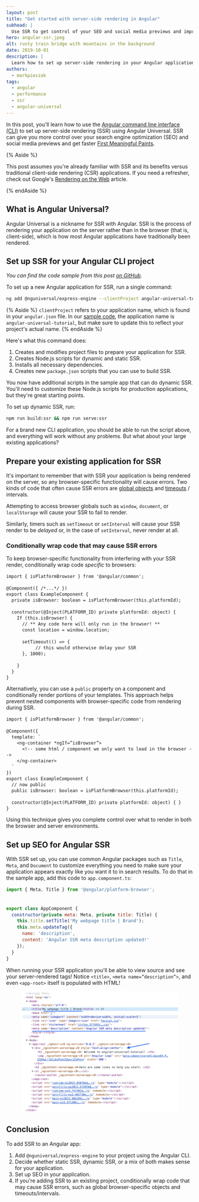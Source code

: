 ```yaml
---
layout: post
title: "Get started with server-side rendering in Angular"
subhead: |
  Use SSR to get control of your SEO and social media previews and improve perceived performance in your Angular applications.
hero: angular-ssr.jpeg
alt: rusty train bridge with mountains in the background
date: 2019-10-01
description: |
  Learn how to set up server-side rendering in your Angular applications.
authors:
  - markpieszak
tags:
  - angular
  - performance
  - ssr
  - angular-universal
---
```


In this post, you'll learn how to use the [Angular command line interface (CLI)](https://cli.angular.io/) to set up server-side rendering (SSR) using Angular Universal. SSR can give you more control over your search engine optimization (SEO) and social media previews and get faster [First Meaningful Paints](/first-meaningful-paint).

{% Aside %}

This post assumes you're already familiar with SSR and its benefits versus traditional client-side rendering (CSR) applications. If you need a refresher, check out Google's [Rendering on the Web](https://developers.google.com/web/updates/2019/02/rendering-on-the-web) article.

{% endAside %}

## What is Angular Universal?

Angular Universal is a nickname for SSR with Angular. SSR is the process of rendering your application on the server rather than in the browser (that is, client-side), which is how most Angular applications have traditionally been rendered.

## Set up SSR for your Angular CLI project

_You can find the code sample from this post [on GitHub](https://github.com/trilonio/angular-universal-tutorial)._

To set up a new Angular application for SSR, run a single command:

```bash
ng add @nguniversal/express-engine --clientProject angular-universal-tutorial
```

{% Aside %}
`clientProject` refers to your application name, which is found in your `angular.json` file. In our [sample code](https://github.com/trilonio/angular-universal-tutorial), the application name is `angular-universal-tutorial`, but make sure to update this to reflect your project's actual name.
{% endAside %}

Here's what this command does:

1. Creates and modifies project files to prepare your application for SSR.
2. Creates Node.js scripts for dynamic and static SSR.
3. Installs all necessary dependencies.
4. Creates new `package.json` scripts that you can use to build SSR.

You now have additional scripts in the sample app that can do dynamic SSR. You'll need to customize these Node.js scripts for production applications, but they're great starting points.

To set up dynamic SSR, run:

```bash
npm run build:ssr && npm run serve:ssr
```

For a brand new CLI application, you should be able to run the script above, and everything will work without any problems. But what about your large existing applications?

## Prepare your existing application for SSR

It's important to remember that with SSR your application is being rendered on the server, so any browser-specific functionality will cause errors. Two kinds of code that often cause SSR errors are [global objects](https://developer.mozilla.org/en-US/docs/Glossary/Global_object) and [timeouts](https://developer.mozilla.org/en-US/docs/Web/API/WindowOrWorkerGlobalScope/setTimeout) / intervals.

Attempting to access browser globals such as `window`, `document`, or `localStorage` will cause your SSR to fail to render.

Similarly, timers such as `setTimeout` or `setInterval` will cause your SSR render to be _delayed_ or, in the case of `setInterval`, never render at all.

### Conditionally wrap code that may cause SSR errors

To keep browser-specific functionality from interfering with your SSR render, conditionally wrap code _specific_ to browsers:

```javascript/7-15
import { isPlatformBrowser } from '@angular/common';

@Component({ /*...*/ })
export class ExampleComponent {
  private isBrowser: boolean = isPlatformBrowser(this.platformId);

  constructor(@Inject(PLATFORM_ID) private platformId: object) {
    If (this.isBrowser) {
      // ** Any code here will only run in the browser! **
      const location = window.location;

      setTimeout(() => {
           // this would otherwise delay your SSR
      }, 1000);

    }
  }
}
```

Alternatively, you can use a `public` property on a component and conditionally render portions of your templates. This approach helps prevent nested components with browser-specific code from rendering during SSR.

```javascript/4
import { isPlatformBrowser } from '@angular/common';

@Component({
  template: `
    <ng-container *ngIf=”isBrowser”>
      <!-- some html / component we only want to load in the browser -->
    </ng-container>
  `
})
export class ExampleComponent {
  // now public
  public isBrowser: boolean = isPlatformBrowser(this.platformId);

  constructor(@Inject(PLATFORM_ID) private platformId: object) { }
}
```

Using this technique gives you complete control over what to render in both the browser and server environments.

## Set up SEO for Angular SSR

With SSR set up, you can use common Angular packages such as `Title`, `Meta`, and `Document` to customize everything you need to make sure your application appears exactly like you want it to in search results. To do that in the sample app, add this code to `app.component.ts`:

```javascript
import { Meta, Title } from '@angular/platform-browser';


export class AppComponent {
  constructor(private meta: Meta, private title: Title) {
    this.title.setTitle('My webpage title | Brand');
    this.meta.updateTag({
      name: 'description',
      content: 'Angular SSR meta description updated!'
    });
  }
}
```

When running your SSR application you'll be able to view source and see your server-rendered tags! Notice `<title>`, `<meta name=”description”>`, and even `<app-root>` itself is populated with HTML!

<figure class="w-figure  w-figure--center">
  <img src="angular-ssr-view-source.png" alt="Angular SSR view source showcasing updated title, meta, and rendered app-root tags">
</figure>

## Conclusion

To add SSR to an Angular app:

1. Add `@nguniversal/express-engine` to your project using the Angular CLI.
2. Decide whether static SSR, dynamic SSR, or a mix of both makes sense for your application.
3. Set up SEO in your application.
4. If you're adding SSR to an existing project, conditionally wrap code that may cause SSR errors, such as global browser-specific objects and timeouts/intervals.
